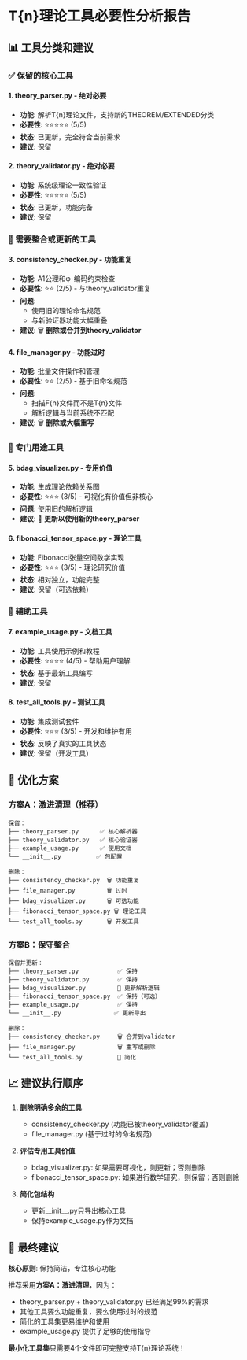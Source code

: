 # T{n}理论工具必要性分析报告

## 📊 工具分类和建议

### ✅ 保留的核心工具

#### 1. **theory_parser.py** - 绝对必要
- **功能**: 解析T{n}理论文件，支持新的THEOREM/EXTENDED分类
- **必要性**: ⭐⭐⭐⭐⭐ (5/5)
- **状态**: 已更新，完全符合当前需求
- **建议**: 保留

#### 2. **theory_validator.py** - 绝对必要  
- **功能**: 系统级理论一致性验证
- **必要性**: ⭐⭐⭐⭐⭐ (5/5)
- **状态**: 已更新，功能完备
- **建议**: 保留

### 🔄 需要整合或更新的工具

#### 3. **consistency_checker.py** - 功能重复
- **功能**: A1公理和φ-编码约束检查
- **必要性**: ⭐⭐ (2/5) - 与theory_validator重复
- **问题**: 
  - 使用旧的理论命名规范
  - 与新验证器功能大幅重叠
- **建议**: 🗑️ **删除或合并到theory_validator**

#### 4. **file_manager.py** - 功能过时
- **功能**: 批量文件操作和管理
- **必要性**: ⭐⭐ (2/5) - 基于旧命名规范
- **问题**:
  - 扫描F{n}文件而不是T{n}文件
  - 解析逻辑与当前系统不匹配
- **建议**: 🗑️ **删除或大幅重写**

### 🎯 专门用途工具

#### 5. **bdag_visualizer.py** - 专用价值
- **功能**: 生成理论依赖关系图
- **必要性**: ⭐⭐⭐ (3/5) - 可视化有价值但非核心
- **问题**: 使用旧的解析逻辑
- **建议**: 🔧 **更新以使用新的theory_parser**

#### 6. **fibonacci_tensor_space.py** - 理论工具
- **功能**: Fibonacci张量空间数学实现
- **必要性**: ⭐⭐⭐ (3/5) - 理论研究价值
- **状态**: 相对独立，功能完整
- **建议**: 保留（可选依赖）

### 📝 辅助工具

#### 7. **example_usage.py** - 文档工具
- **功能**: 工具使用示例和教程
- **必要性**: ⭐⭐⭐⭐ (4/5) - 帮助用户理解
- **状态**: 基于最新工具编写
- **建议**: 保留

#### 8. **test_all_tools.py** - 测试工具
- **功能**: 集成测试套件
- **必要性**: ⭐⭐⭐ (3/5) - 开发和维护有用
- **状态**: 反映了真实的工具状态
- **建议**: 保留（开发工具）

## 🎯 优化方案

### 方案A：激进清理（推荐）
```
保留：
├── theory_parser.py      ✅ 核心解析器
├── theory_validator.py   ✅ 核心验证器  
├── example_usage.py      ✅ 使用文档
└── __init__.py          ✅ 包配置

删除：
├── consistency_checker.py  🗑️ 功能重复
├── file_manager.py         🗑️ 过时
├── bdag_visualizer.py      🗑️ 可选功能
├── fibonacci_tensor_space.py 🗑️ 理论工具
└── test_all_tools.py       🗑️ 开发工具
```

### 方案B：保守整合
```  
保留并更新：
├── theory_parser.py           ✅ 保持
├── theory_validator.py        ✅ 保持
├── bdag_visualizer.py         🔧 更新解析逻辑
├── fibonacci_tensor_space.py  ✅ 保持（可选）
├── example_usage.py           ✅ 保持
└── __init__.py               ✅ 更新导出

删除：
├── consistency_checker.py     🗑️ 合并到validator
├── file_manager.py            🗑️ 重写或删除
└── test_all_tools.py          🔧 简化
```

## 📈 建议执行顺序

1. **删除明确多余的工具**
   - consistency_checker.py (功能已被theory_validator覆盖)
   - file_manager.py (基于过时的命名规范)

2. **评估专用工具价值** 
   - bdag_visualizer.py: 如果需要可视化，则更新；否则删除
   - fibonacci_tensor_space.py: 如果进行数学研究，则保留；否则删除

3. **简化包结构**
   - 更新__init__.py只导出核心工具
   - 保持example_usage.py作为文档

## 🎯 最终建议

**核心原则**: 保持简洁，专注核心功能

推荐采用**方案A：激进清理**，因为：
- theory_parser.py + theory_validator.py 已经满足99%的需求
- 其他工具要么功能重复，要么使用过时的规范
- 简化的工具集更易维护和使用
- example_usage.py 提供了足够的使用指导

**最小化工具集**只需要4个文件即可完整支持T{n}理论系统！